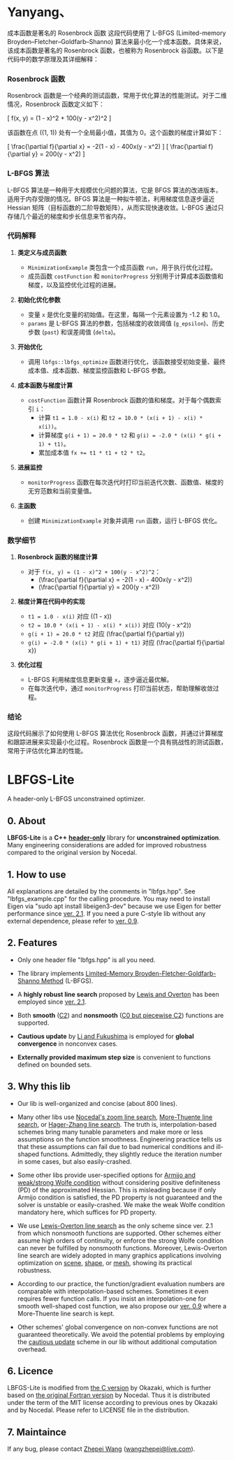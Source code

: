 # Yanyang、
成本函数是著名的 Rosenbrock 函数
这段代码使用了 L-BFGS (Limited-memory Broyden–Fletcher–Goldfarb–Shanno) 算法来最小化一个成本函数。具体来说，该成本函数是著名的 Rosenbrock 函数，也被称为 Rosenbrock 谷函数。以下是代码中的数学原理及其详细解释：

### Rosenbrock 函数
Rosenbrock 函数是一个经典的测试函数，常用于优化算法的性能测试。对于二维情况，Rosenbrock 函数定义如下：

\[ f(x, y) = (1 - x)^2 + 100(y - x^2)^2 \]

该函数在点 \((1, 1)\) 处有一个全局最小值，其值为 0。这个函数的梯度计算如下：

\[ \frac{\partial f}{\partial x} = -2(1 - x) - 400x(y - x^2) \]
\[ \frac{\partial f}{\partial y} = 200(y - x^2) \]

### L-BFGS 算法
L-BFGS 算法是一种用于大规模优化问题的算法，它是 BFGS 算法的改进版本，适用于内存受限的情况。BFGS 算法是一种拟牛顿法，利用梯度信息逐步逼近 Hessian 矩阵（目标函数的二阶导数矩阵），从而实现快速收敛。L-BFGS 通过只存储几个最近的梯度和步长信息来节省内存。

### 代码解释

1. **类定义与成员函数**
   - `MinimizationExample` 类包含一个成员函数 `run`，用于执行优化过程。
   - 成员函数 `costFunction` 和 `monitorProgress` 分别用于计算成本函数值和梯度，以及监控优化过程的进展。

2. **初始化优化参数**
   - 变量 `x` 是优化变量的初始值。在这里，每隔一个元素设置为 -1.2 和 1.0。
   - `params` 是 L-BFGS 算法的参数，包括梯度的收敛阈值 (`g_epsilon`)、历史步数 (`past`) 和误差阈值 (`delta`)。

3. **开始优化**
   - 调用 `lbfgs::lbfgs_optimize` 函数进行优化，该函数接受初始变量、最终成本值、成本函数、梯度监控函数和 L-BFGS 参数。

4. **成本函数与梯度计算**
   - `costFunction` 函数计算 Rosenbrock 函数的值和梯度。对于每个偶数索引 `i`：
     - 计算 `t1 = 1.0 - x(i)` 和 `t2 = 10.0 * (x(i + 1) - x(i) * x(i))`。
     - 计算梯度 `g(i + 1) = 20.0 * t2` 和 `g(i) = -2.0 * (x(i) * g(i + 1) + t1)`。
     - 累加成本值 `fx += t1 * t1 + t2 * t2`。

5. **进展监控**
   - `monitorProgress` 函数在每次迭代时打印当前迭代次数、函数值、梯度的无穷范数和当前变量值。

6. **主函数**
   - 创建 `MinimizationExample` 对象并调用 `run` 函数，运行 L-BFGS 优化。

### 数学细节

1. **Rosenbrock 函数的梯度计算**
   - 对于 `f(x, y) = (1 - x)^2 + 100(y - x^2)^2`：
     - \(\frac{\partial f}{\partial x} = -2(1 - x) - 400x(y - x^2)\)
     - \(\frac{\partial f}{\partial y} = 200(y - x^2)\)

2. **梯度计算在代码中的实现**
   - `t1 = 1.0 - x(i)` 对应 \((1 - x)\)
   - `t2 = 10.0 * (x(i + 1) - x(i) * x(i))` 对应 \(10(y - x^2)\)
   - `g(i + 1) = 20.0 * t2` 对应 \(\frac{\partial f}{\partial y}\)
   - `g(i) = -2.0 * (x(i) * g(i + 1) + t1)` 对应 \(\frac{\partial f}{\partial x}\)

3. **优化过程**
   - L-BFGS 利用梯度信息更新变量 `x`，逐步逼近最优解。
   - 在每次迭代中，通过 `monitorProgress` 打印当前状态，帮助理解收敛过程。

### 结论
这段代码展示了如何使用 L-BFGS 算法优化 Rosenbrock 函数，并通过计算梯度和跟踪进展来实现最小化过程。Rosenbrock 函数是一个具有挑战性的测试函数，常用于评估优化算法的性能。


# LBFGS-Lite
A header-only L-BFGS unconstrained optimizer.

## 0. About

__LBFGS-Lite__ is a __C++__ [__header-only__](https://en.wikipedia.org/wiki/Header-only) library for __unconstrained optimization__. Many engineering considerations are added for improved robustness compared to the original version by Nocedal.

## 1. How to use

All explanations are detailed by the comments in "lbfgs.hpp". See "lbfgs_example.cpp" for the calling procedure. You may need to install Eigen via "sudo apt install libeigen3-dev" because we use Eigen for better performance since [ver. 2.1](https://github.com/ZJU-FAST-Lab/LBFGS-Lite/tags). If you need a pure C-style lib without any external dependence, please refer to [ver. 0.9](https://github.com/ZJU-FAST-Lab/LBFGS-Lite/tags).

## 2. Features

- Only one header file "lbfgs.hpp" is all you need.

- The library implements [Limited-Memory Broyden-Fletcher-Goldfarb-Shanno Method](https://doi.org/10.1007/BF01589116) (L-BFGS).

- A __highly robust line search__ proposed by [Lewis and Overton](https://link.springer.com/article/10.1007/s10107-012-0514-2) has been employed since [ver. 2.1](https://github.com/ZJU-FAST-Lab/LBFGS-Lite/tags).

- Both __smooth__ ([C2](https://en.wikipedia.org/wiki/Smoothness)) and __nonsmooth__ ([C0 but piecewise C2](https://en.wikipedia.org/wiki/Smoothness)) functions are supported.

- __Cautious update__ by [Li and Fukushima](https://epubs.siam.org/doi/pdf/10.1137/S1052623499354242) is employed for __global convergence__ in nonconvex cases.

- __Externally provided maximum step size__ is convenient to functions defined on bounded sets.

## 3. Why this lib

- Our lib is well-organized and concise (about 800 lines).

- Many other libs use [Nocedal's zoom line search](https://link.springer.com/book/10.1007%2F978-0-387-40065-5), [More-Thuente line search](https://dl.acm.org/doi/abs/10.1145/192115.192132), or [Hager-Zhang line search](https://doi.org/10.1137/030601880). The truth is, interpolation-based schemes bring many tunable parameters and make more or less assumptions on the function smoothness. Engineering practice tells us that these assumptions can fail due to bad numerical conditions and ill-shaped functions. Admittedly, they slightly reduce the iteration number in some cases, but also easily-crashed.

- Some other libs provide user-specified options for [Armijo and weak/strong Wolfe condition](https://en.wikipedia.org/wiki/Wolfe_conditions) without considering positive definiteness (PD) of the approximated Hessian. This is misleading because if only Armijo condition is satisfied, the PD property is not guaranteed and the solver is unstable or easily-crashed. We make the weak Wolfe condition mandatory here, which suffices for PD property.

- We use [Lewis-Overton line search](https://link.springer.com/article/10.1007/s10107-012-0514-2) as the only scheme since ver. 2.1 from which nonsmooth functions are supported. Other schemes either assume high orders of continuity, or enforce the strong Wolfe condition can never be fulfilled by nonsmooth functions. Moreover, Lewis-Overton line search are widely adopted in many graphics applications involving optimization on [scene](https://dl.acm.org/doi/abs/10.1145/2766929), [shape](https://dl.acm.org/doi/abs/10.1145/2897824.2925918), or [mesh](https://dl.acm.org/doi/abs/10.1145/3197517.3201303), showing its practical robustness.

- According to our practice, the function/gradient evaluation numbers are comparable with interpolation-based schemes. Sometimes it even requires fewer function calls. If you insist an interpolation-one for smooth well-shaped cost function, we also propose our [ver. 0.9](https://github.com/ZJU-FAST-Lab/LBFGS-Lite/tags) where a More-Thuente line search is kept.

- Other schemes' global convergence on non-convex functions are not guaranteed theoretically. We avoid the potential problems by employing the [cautious update](https://epubs.siam.org/doi/pdf/10.1137/S1052623499354242) scheme in our lib without additional computation overhead.

## 6. Licence

LBFGS-Lite is modified from [the C version](https://github.com/chokkan/liblbfgs) by Okazaki, which is further based on [the original Fortran version](https://doi.org/10.1007/BF01589116) by Nocedal. Thus it is distributed under the term of the MIT license according to previous ones by Okazaki and by Nocedal. Please refer to LICENSE file in the distribution.

## 7. Maintaince

If any bug, please contact [Zhepei Wang](https://zhepeiwang.github.io/) (<wangzhepei@live.com>).
